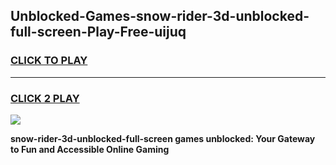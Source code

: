 
## Unblocked-Games-snow-rider-3d-unblocked-full-screen-Play-Free-uijuq
<h3>
<a href="https://premium76.site?title=snow-rider-3d-unblocked-full-screen&ref=23A">CLICK TO PLAY</a></h3>
<hr>

<h3>
<a href="https://premium76.site?title=snow-rider-3d-unblocked-full-screen&ref=23A">CLICK 2 PLAY</a>
  
</h3>

<a href="https://premium76.site?title=snow-rider-3d-unblocked-full-screen&ref=23A"><img src="https://clearcache.store/games.png"></a>


**snow-rider-3d-unblocked-full-screen games unblocked: Your Gateway to Fun and Accessible Online Gaming**
